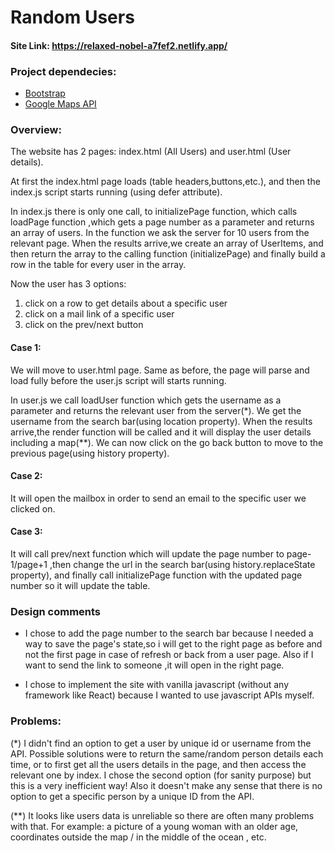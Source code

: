 # Random Users

#### Site Link: https://relaxed-nobel-a7fef2.netlify.app/

### Project dependecies:
- [Bootstrap](https://getbootstrap.com/docs/5.1/getting-started/introduction/)
- [Google Maps API](https://developers.google.com/maps/documentation/javascript/overview)

### Overview:

The website has 2 pages: index.html (All Users) and user.html (User details).

At first the index.html page loads (table headers,buttons,etc.), and then the index.js script starts running (using defer attribute).

In index.js there is only one call, to initializePage function, which calls loadPage function ,which gets a page number as a parameter and returns an array of users.
In the function we ask the server for 10 users from the relevant page.
When the results arrive,we create an array of UserItems,
and then return the array to the calling function (initializePage) and finally build a row in the table for every user in the array.

Now the user has 3 options:

1. click on a row to get details about a specific user
2. click on a mail link of a specific user
3. click on the prev/next button

#### Case 1:

We will move to user.html page. Same as before, the page will parse and load fully before the user.js script will starts running.

In user.js we call loadUser function which gets the username as a parameter and returns the relevant user from the server(\*). We get the username from the search bar(using location property). When the results arrive,the render function will be called and it will display the user details including a map(\*\*).
We can now click on the go back button to move to the previous page(using history property).

#### Case 2:

It will open the mailbox in order to send an email to the specific user we clicked on.

#### Case 3:

It will call prev/next function which will update the page number to page-1/page+1 ,then change the url in the search bar(using history.replaceState property),
and finally call initializePage function with the updated page number so it will update the table.


### Design comments
- I chose to add the page number to the search bar because I needed a way to save the page's state,so i will get to the right page as before and not the first page in case of refresh or back from a user page. Also if I want to send the link to someone ,it will open in the right page.

- I chose to implement the site with vanilla javascript (without any framework like React) because I wanted to use javascript APIs myself.

### Problems:

(\*) I didn't find an option to get a user by unique id or username from the API. Possible solutions were to return the same/random person details each time, or to first get all the users details in the page, and then access the relevant one by index.
I chose the second option (for sanity purpose) but this is a very inefficient way!
Also it doesn't make any sense that there is no option to get a specific person by a unique ID from the API.

(\*\*) It looks like users data is unreliable so there are often many problems with that. For example: a picture of a young woman with an older age, coordinates outside the map / in the middle of the ocean , etc.
